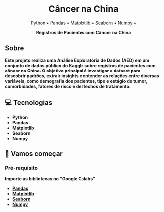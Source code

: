 <h1 align="center" style="font-weight: bold;">Câncer na China</h1>

<p align="center">
 <a href="https://www.python.org/">Python</a> • 
 <a href="https://pandas.pydata.org/">Pandas</a> • 
  <a href="https://matplotlib.org/"> Matplotlib</a> •
 <a href="https://seaborn.pydata.org/">Seaborn</a> •
<a href="https://numpy.org/">Numpy</a> •
</p>

<p align="center">
    <b>Registros de Pacientes com Câncer na China
</p>
<h2 id="routes">Sobre</h2>
Este projeto realiza uma Análise Exploratória de Dados (AED) em um conjunto de dados público do Kaggle sobre registros de pacientes com câncer na China. O objetivo principal é investigar o dataset para descobrir padrões, extrair insights e entender as relações entre diversas variáveis, como demografia dos pacientes, tipo e estágio do tumor, comorbidades, fatores de risco e desfechos de tratamento.
<h2 id="technologies">💻 Tecnologias</h2>

- Python
- Pandas
- Matplotlib
- Seaborn
- Numpy

<h2 id="started">🚀 Vamos começar</h2>
<h3>Pré-requisito</h3>

Importe as bibliotecas no "Google Colabs"

- [Pandas](https://pandas.pydata.org/)
- [Matplotlib](https://matplotlib.org/)
- [Seaborn](https://seaborn.pydata.org/)
- [Numpy](https://numpy.org/)


